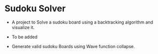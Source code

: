 # Sudoku Solver


- A project to Solve a sudoku board using a backtracking algorithm and visualize it.

- To be added
- Generate valid sudoku Boards using Wave function collapse.
